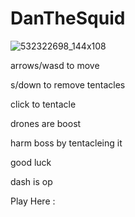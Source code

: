 # DanTheSquid
![532322698_144x108](https://user-images.githubusercontent.com/83615911/122480582-1c808f80-cf9b-11eb-8b8e-f640cdfac633.png)

arrows/wasd to move

s/down to remove tentacles

click to tentacle

drones are boost

harm boss by tentacleing it

good luck

dash is op


Play Here :
